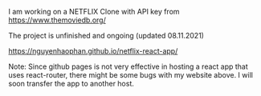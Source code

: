I am working on a NETFLIX Clone with API key from https://www.themoviedb.org/

The project is unfinished and ongoing (updated 08.11.2021)

https://nguyenhaophan.github.io/netflix-react-app/

Note: Since github pages is not very effective in hosting a react app that uses react-router, there might be some bugs with my website above. I will soon transfer the app to another host.
